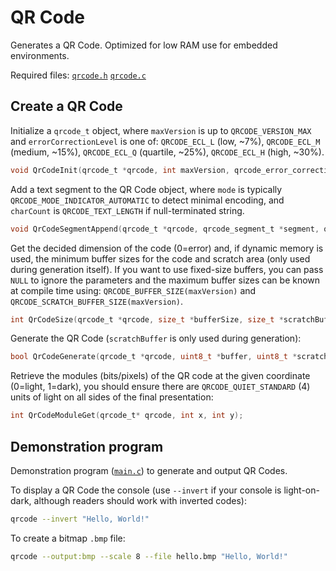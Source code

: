 # QR Code

Generates a QR Code.  Optimized for low RAM use for embedded environments.

Required files: [`qrcode.h`](qrcode.h) [`qrcode.c`](qrcode.c)


## Create a QR Code

Initialize a `qrcode_t` object, where `maxVersion` is up to `QRCODE_VERSION_MAX` and `errorCorrectionLevel` is one of:
`QRCODE_ECL_L` (low, ~7%), `QRCODE_ECL_M` (medium, ~15%), `QRCODE_ECL_Q` (quartile, ~25%), `QRCODE_ECL_H` (high, ~30%).

```c
void QrCodeInit(qrcode_t *qrcode, int maxVersion, qrcode_error_correction_level_t errorCorrectionLevel);
```

Add a text segment to the QR Code object, where `mode` is typically `QRCODE_MODE_INDICATOR_AUTOMATIC` to detect minimal encoding, and `charCount` is `QRCODE_TEXT_LENGTH` if null-terminated string.

```c
void QrCodeSegmentAppend(qrcode_t *qrcode, qrcode_segment_t *segment, qrcode_mode_indicator_t mode, const char *text, size_t charCount, bool mayUppercase);
```

Get the decided dimension of the code (0=error) and, if dynamic memory is used, the minimum buffer sizes for the code and scratch area (only used during generation itself). 
If you want to use fixed-size buffers, you can pass `NULL` to ignore the parameters and the maximum buffer sizes can be known at compile time using: `QRCODE_BUFFER_SIZE(maxVersion)` and `QRCODE_SCRATCH_BUFFER_SIZE(maxVersion)`.

```c
int QrCodeSize(qrcode_t *qrcode, size_t *bufferSize, size_t *scratchBufferSize);
```

Generate the QR Code (`scratchBuffer` is only used during generation):

```c
bool QrCodeGenerate(qrcode_t *qrcode, uint8_t *buffer, uint8_t *scratchBuffer);
```

Retrieve the modules (bits/pixels) of the QR code at the given coordinate (0=light, 1=dark), you should ensure there are `QRCODE_QUIET_STANDARD` (4) units of light on all sides of the final presentation:

```c
int QrCodeModuleGet(qrcode_t* qrcode, int x, int y);
```


## Demonstration program

Demonstration program ([`main.c`](main.c)) to generate and output QR Codes.

To display a QR Code the console (use `--invert` if your console is light-on-dark, although readers should work with inverted codes):

```bash
qrcode --invert "Hello, World!"
```

To create a bitmap `.bmp` file:

```bash
qrcode --output:bmp --scale 8 --file hello.bmp "Hello, World!"
```

<!--
Example use to generate a batch of .SVG files, taking the content from the file and naming each a filename-safe version of the content:

```bash
cat list.txt | while read id; do ./qrcode --output:svg --svg-round 1 --svg-finder-round 1 --svg-point 0.9 --file $(echo "$id" | sed 's/^http\(s\)\{0,1\}:\/\///; s/[^A-Za-z0-9-]/_/g').svg "$id" ; done
```

-->
